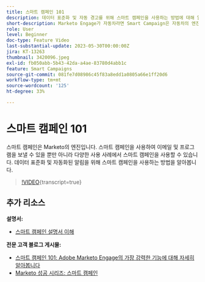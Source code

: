 ```yaml
---
title: 스마트 캠페인 101
description: 데이터 표준화 및 자동 경고를 위해 스마트 캠페인을 사용하는 방법에 대해 알아봅니다.
short-description: Marketo Engage가 자동차라면 Smart Campaign은 자동차의 엔진입니다. 스마트 캠페인은 여러분이 상상하는 것보다 더 많은 일을 수행할 수 있으며 사용을 시작하기도 용이합니다.
role: User
level: Beginner
doc-type: Feature Video
last-substantial-update: 2023-05-30T00:00:00Z
jira: KT-13263
thumbnail: 3420096.jpeg
exl-id: fb050abb-5b43-42da-a4ae-83780d4abb1c
feature: Smart Campaigns
source-git-commit: 081fe7d08986c45f83a8edd1a0805a66e1ff20d6
workflow-type: tm+mt
source-wordcount: '125'
ht-degree: 33%

---
```


# 스마트 캠페인 101

스마트 캠페인은 Marketo의 엔진입니다. 스마트 캠페인을 사용하여 이메일 및 프로그램을 보낼 수 있을 뿐만 아니라 다양한 사용 사례에서 스마트 캠페인을 사용할 수 있습니다. 데이터 표준화 및 자동화된 알림을 위해 스마트 캠페인을 사용하는 방법을 알아봅니다.

>[!VIDEO](https://video.tv.adobe.com/v/3420096/?quality=12&learn=on){transcript=true}


## 추가 리소스

**설명서:**

* [스마트 캠페인 설명서 이해](https://experienceleague.adobe.com/docs/marketo/using/product-docs/core-marketo-concepts/smart-campaigns/understanding-smart-campaigns.html?lang=ko)

**전문 고객 블로그 게시물:**

* [스마트 캠페인 101: Adobe Marketo Engage의 가장 강력한 기능에 대해 자세히 알아봅니다](https://nation.marketo.com/t5/product-blogs/smart-campaigns-101-a-deep-dive-into-adobe-marketo-engage-s-most/ba-p/313385#M1838)
* [Marketo 성공 시리즈: 스마트 캠페인](https://nation.marketo.com/t5/product-blogs/marketo-success-series-smart-campaigns/ba-p/306961)
